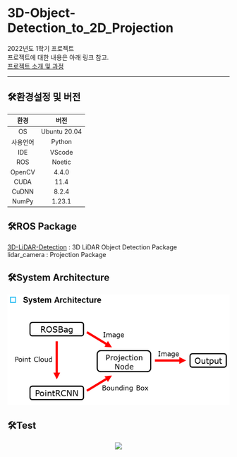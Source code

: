 # 3D-Object-Detection_to_2D_Projection
2022년도 1학기 프로젝트  
프로젝트에 대한 내용은 아래 링크 참고.  
[프로젝트 소개 및 과정]()

---

## 🛠️환경설정 및 버전  
|환경|버전|
|:--:|:--:|
|OS|Ubuntu 20.04|
|사용언어|Python|
|IDE|VScode|
|ROS|Noetic|
|OpenCV|4.4.0|
|CUDA|11.4|
|CuDNN|8.2.4|
|NumPy|1.23.1|  

## 🛠️ROS Package  
[3D-LiDAR-Detection](https://github.com/msjun23/3D-LiDAR-Detection) : 3D LiDAR Object Detection Package  
lidar_camera : Projection Package

## 🛠️System Architecture  
<p align="center"><img src="img/System_Architecture.png" width="800px"></p>  

## 🛠️Test  
<p align="center"><img src="img/Test.gif" width="800px"></p>  

